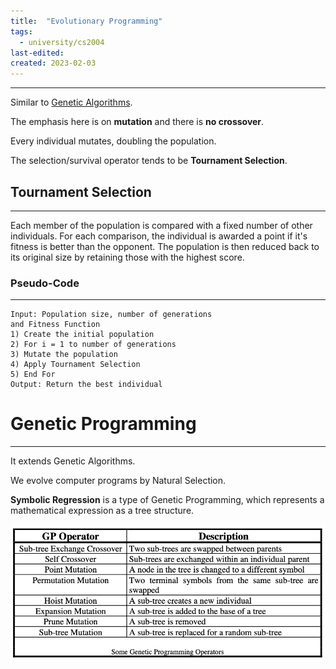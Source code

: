 ```yaml
---
title:  "Evolutionary Programming"
tags:
  - university/cs2004
last-edited:
created: 2023-02-03
---
```

---
Similar to [Genetic Algorithms](notes/university/cs2004/intro-gen-algorithms.md).

The emphasis here is on **mutation** and there is **no crossover**.

Every individual mutates, doubling the population.

The selection/survival operator tends to be **Tournament Selection**.

## Tournament Selection
---
Each member of the population is compared with a fixed number of other individuals. For each comparison, the individual is awarded a point if it's fitness is better than the opponent. The population is then reduced back to its original size by retaining those with the highest score.

### Pseudo-Code
---
```
Input: Population size, number of generations  
and Fitness Function  
1) Create the initial population  
2) For i = 1 to number of generations  
3) Mutate the population  
4) Apply Tournament Selection  
5) End For  
Output: Return the best individual
```
# Genetic Programming
---
It extends Genetic Algorithms.

We evolve computer programs by Natural Selection.

**Symbolic Regression** is a type of Genetic Programming, which represents a mathematical expression as a tree structure.

![](notes/images/Screenshot%202023-02-03%20at%2014.13.27.png)